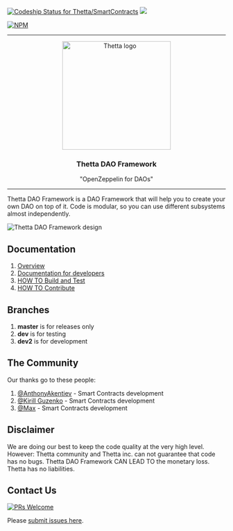 [ ![Codeship Status for Thetta/SmartContracts](https://app.codeship.com/projects/f1b38150-b26e-0135-0584-462fcae7d1c8/status?branch=master)](https://app.codeship.com/projects/258076)
[![](https://tokei.rs/b1/github/Thetta/Thetta-DAO-Framework)](https://github.com/Thetta/Thetta-DAO-Framework)

[![NPM](https://nodei.co/npm/<package>.png?mini=true)](https://npmjs.org/package/@thetta/core)

***

<p align="center">
  <img alt="Thetta logo" src="https://i.imgsafe.org/15/15604a1c64.png" height="250" />
  <h3 align="center">Thetta DAO Framework</h3>
  <p align="center">"OpenZeppelin for DAOs"</p>
</p>

***

Thetta DAO Framework is a DAO Framework that will help you to create your own DAO on top of it.
Code is modular, so you can use different subsystems almost independently.

![Thetta DAO Framework design](https://i.imgsafe.org/f9/f97822d1fe.png)

## Documentation

1. [Overview](https://docs.google.com/document/d/1VG0-zY9Jn6FA21IJuVEt2voDQkBQN6B_uyKZWjb9hSM/edit?usp=sharing)
1. [Documentation for developers](https://docs.google.com/document/d/1wFuN57WEuK7BxZ24GrPL3Di_YqUoD25ORVitDHKQ7cU/edit?usp=sharing)
1. [HOW TO Build and Test](DEVELOPMENT.md)
1. [HOW TO Contribute](CONTRIBUTING.md)

## Branches 

1. **master** is for releases only
1. **dev** is for testing 
1. **dev2** is for development

## The Community

Our thanks go to these people:

1. [@AnthonyAkentiev](https://github.com/AnthonyAkentiev) - Smart Contracts development
1. [@Kirill Guzenko](https://github.com/enkogu) - Smart Contracts development
1. [@Max](https://github.com/mosg) - Smart Contracts development 

## Disclaimer 

We are doing our best to keep the code quality at the very high level. 
However: Thetta community and Thetta inc. can not guarantee that code has no bugs. Thetta DAO Framework CAN LEAD TO the monetary loss. Thetta has no liabilities.

## Contact Us

[![PRs Welcome](https://img.shields.io/badge/PRs-welcome-brightgreen.svg?style=flat-square)](http://makeapullrequest.com)

Please [submit issues here](https://github.com/Thetta/Thetta-DAO-Framework/projects/1).

